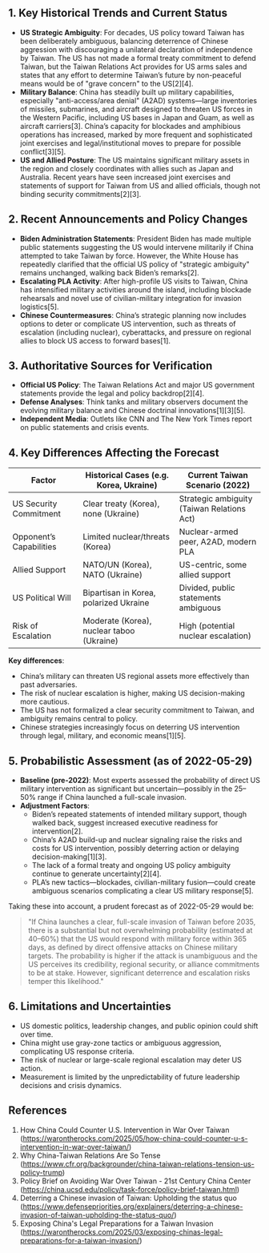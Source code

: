 ## 1. Key Historical Trends and Current Status

- **US Strategic Ambiguity**: For decades, US policy toward Taiwan has been deliberately ambiguous, balancing deterrence of Chinese aggression with discouraging a unilateral declaration of independence by Taiwan. The US has not made a formal treaty commitment to defend Taiwan, but the Taiwan Relations Act provides for US arms sales and states that any effort to determine Taiwan’s future by non-peaceful means would be of "grave concern" to the US[2][4].
- **Military Balance**: China has steadily built up military capabilities, especially "anti-access/area denial" (A2AD) systems—large inventories of missiles, submarines, and aircraft designed to threaten US forces in the Western Pacific, including US bases in Japan and Guam, as well as aircraft carriers[3]. China’s capacity for blockades and amphibious operations has increased, marked by more frequent and sophisticated joint exercises and legal/institutional moves to prepare for possible conflict[3][5].
- **US and Allied Posture**: The US maintains significant military assets in the region and closely coordinates with allies such as Japan and Australia. Recent years have seen increased joint exercises and statements of support for Taiwan from US and allied officials, though not binding security commitments[2][3].

## 2. Recent Announcements and Policy Changes

- **Biden Administration Statements**: President Biden has made multiple public statements suggesting the US would intervene militarily if China attempted to take Taiwan by force. However, the White House has repeatedly clarified that the official US policy of "strategic ambiguity" remains unchanged, walking back Biden’s remarks[2].
- **Escalating PLA Activity**: After high-profile US visits to Taiwan, China has intensified military activities around the island, including blockade rehearsals and novel use of civilian-military integration for invasion logistics[5].
- **Chinese Countermeasures**: China’s strategic planning now includes options to deter or complicate US intervention, such as threats of escalation (including nuclear), cyberattacks, and pressure on regional allies to block US access to forward bases[1].

## 3. Authoritative Sources for Verification

- **Official US Policy**: The Taiwan Relations Act and major US government statements provide the legal and policy backdrop[2][4].
- **Defense Analyses**: Think tanks and military observers document the evolving military balance and Chinese doctrinal innovations[1][3][5].
- **Independent Media**: Outlets like CNN and The New York Times report on public statements and crisis events.

## 4. Key Differences Affecting the Forecast

| Factor                     | Historical Cases (e.g. Korea, Ukraine) | Current Taiwan Scenario (2022)           |
|----------------------------|----------------------------------------|------------------------------------------|
| US Security Commitment     | Clear treaty (Korea), none (Ukraine)   | Strategic ambiguity (Taiwan Relations Act)|
| Opponent’s Capabilities    | Limited nuclear/threats (Korea)        | Nuclear-armed peer, A2AD, modern PLA     |
| Allied Support             | NATO/UN (Korea), NATO (Ukraine)        | US-centric, some allied support          |
| US Political Will          | Bipartisan in Korea, polarized Ukraine | Divided, public statements ambiguous     |
| Risk of Escalation         | Moderate (Korea), nuclear taboo (Ukraine) | High (potential nuclear escalation)      |

**Key differences**:
- China’s military can threaten US regional assets more effectively than past adversaries.
- The risk of nuclear escalation is higher, making US decision-making more cautious.
- The US has not formalized a clear security commitment to Taiwan, and ambiguity remains central to policy.
- Chinese strategies increasingly focus on deterring US intervention through legal, military, and economic means[1][5].

## 5. Probabilistic Assessment (as of 2022-05-29)

- **Baseline (pre-2022)**: Most experts assessed the probability of direct US military intervention as significant but uncertain—possibly in the 25–50% range if China launched a full-scale invasion.
- **Adjustment Factors**:
  - Biden’s repeated statements of intended military support, though walked back, suggest increased executive readiness for intervention[2].
  - China’s A2AD build-up and nuclear signaling raise the risks and costs for US intervention, possibly deterring action or delaying decision-making[1][3].
  - The lack of a formal treaty and ongoing US policy ambiguity continue to generate uncertainty[2][4].
  - PLA’s new tactics—blockades, civilian-military fusion—could create ambiguous scenarios complicating a clear US military response[5].

Taking these into account, a prudent forecast as of 2022-05-29 would be:

> "If China launches a clear, full-scale invasion of Taiwan before 2035, there is a substantial but not overwhelming probability (estimated at 40–60%) that the US would respond with military force within 365 days, as defined by direct offensive attacks on Chinese military targets. The probability is higher if the attack is unambiguous and the US perceives its credibility, regional security, or alliance commitments to be at stake. However, significant deterrence and escalation risks temper this likelihood." 

## 6. Limitations and Uncertainties

- US domestic politics, leadership changes, and public opinion could shift over time.
- China might use gray-zone tactics or ambiguous aggression, complicating US response criteria.
- The risk of nuclear or large-scale regional escalation may deter US action.
- Measurement is limited by the unpredictability of future leadership decisions and crisis dynamics.

## References

1. How China Could Counter U.S. Intervention in War Over Taiwan (https://warontherocks.com/2025/05/how-china-could-counter-u-s-intervention-in-war-over-taiwan/)
2. Why China-Taiwan Relations Are So Tense (https://www.cfr.org/backgrounder/china-taiwan-relations-tension-us-policy-trump)
3. Policy Brief on Avoiding War Over Taiwan - 21st Century China Center (https://china.ucsd.edu/policy/task-force/policy-brief-taiwan.html)
4. Deterring a Chinese invasion of Taiwan: Upholding the status quo (https://www.defensepriorities.org/explainers/deterring-a-chinese-invasion-of-taiwan-upholding-the-status-quo/)
5. Exposing China's Legal Preparations for a Taiwan Invasion (https://warontherocks.com/2025/03/exposing-chinas-legal-preparations-for-a-taiwan-invasion/)